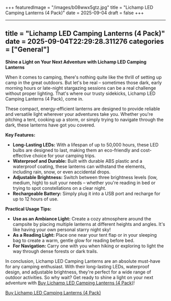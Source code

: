 +++
featuredImage = "/images/b08wwx5gtz.jpg"
title = "Lichamp LED Camping Lanterns (4 Pack)"
date = 2025-09-04
draft = false
+++

---
title = "Lichamp LED Camping Lanterns (4 Pack)"
date = 2025-09-04T22:29:28.311276
categories = ["General"]
---
**Shine a Light on Your Next Adventure with Lichamp LED Camping Lanterns**

When it comes to camping, there's nothing quite like the thrill of setting up camp in the great outdoors. But let's be real – sometimes those dark, early morning hours or late-night stargazing sessions can be a real challenge without proper lighting. That's where our trusty sidekicks, Lichamp LED Camping Lanterns (4 Pack), come in.

These compact, energy-efficient lanterns are designed to provide reliable and versatile light wherever your adventures take you. Whether you're pitching a tent, cooking up a storm, or simply trying to navigate through the dark, these lanterns have got you covered.

**Key Features:**

* **Long-Lasting LEDs:** With a lifespan of up to 50,000 hours, these LED bulbs are designed to last, making them an eco-friendly and cost-effective choice for your camping trips.
* **Waterproof and Durable:** Built with durable ABS plastic and a waterproof coating, these lanterns can withstand the elements, including rain, snow, or even accidental drops.
* **Adjustable Brightness:** Switch between three brightness levels (low, medium, high) to suit your needs – whether you're reading in bed or trying to spot constellations on a clear night.
* **Rechargeable Battery:** Simply plug it into a USB port and recharge for up to 12 hours of use.

**Practical Usage Tips:**

* **Use as an Ambiance Light:** Create a cozy atmosphere around the campsite by placing multiple lanterns at different heights and angles. It's like having your own personal starry night sky!
* **As a Reading Light:** Place one near your tent flap or in your sleeping bag to create a warm, gentle glow for reading before bed.
* **For Navigation:** Carry one with you when hiking or exploring to light the way through dense forests or dark trails.

In conclusion, Lichamp LED Camping Lanterns are an absolute must-have for any camping enthusiast. With their long-lasting LEDs, waterproof design, and adjustable brightness, they're perfect for a wide range of outdoor activities. So why wait? Get ready to shine a light on your next adventure with [Buy Lichamp LED Camping Lanterns (4 Pack)](https://www.amazon.com/dp/B08WWX5GTZ)!

[Buy Lichamp LED Camping Lanterns (4 Pack)](https://www.amazon.com/dp/B08WWX5GTZ)
